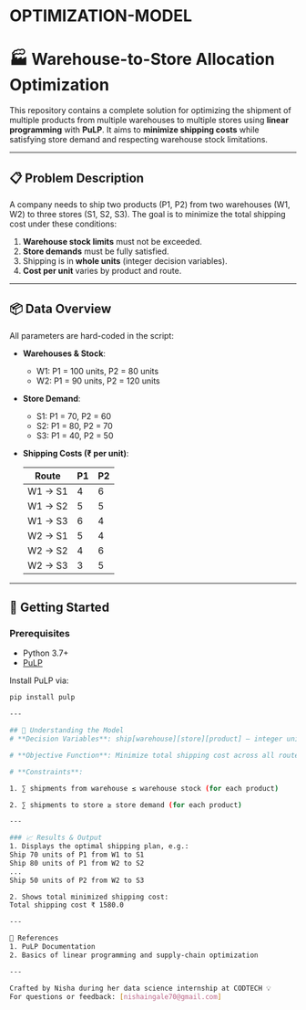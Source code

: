 # OPTIMIZATION-MODEL
# 🏭 Warehouse-to-Store Allocation Optimization

This repository contains a complete solution for optimizing the shipment of multiple products from multiple warehouses to multiple stores using **linear programming** with **PuLP**. It aims to **minimize shipping costs** while satisfying store demand and respecting warehouse stock limitations.

---

## 📋 Problem Description

A company needs to ship two products (P1, P2) from two warehouses (W1, W2) to three stores (S1, S2, S3). The goal is to minimize the total shipping cost under these conditions:

1. **Warehouse stock limits** must not be exceeded.
2. **Store demands** must be fully satisfied.
3. Shipping is in **whole units** (integer decision variables).
4. **Cost per unit** varies by product and route.

---

## 📦 Data Overview

All parameters are hard-coded in the script:

- **Warehouses & Stock**:
  - W1: P1 = 100 units, P2 = 80 units  
  - W2: P1 = 90 units, P2 = 120 units  

- **Store Demand**:
  - S1: P1 = 70, P2 = 60  
  - S2: P1 = 80, P2 = 70  
  - S3: P1 = 40, P2 = 50  

- **Shipping Costs (₹ per unit)**:

  | Route    | P1 | P2 |
  |----------|----|----|
  | W1 → S1  | 4  | 6  |
  | W1 → S2  | 5  | 5  |
  | W1 → S3  | 6  | 4  |
  | W2 → S1  | 5  | 4  |
  | W2 → S2  | 4  | 6  |
  | W2 → S3  | 3  | 5  |

---

## 🔧 Getting Started

### Prerequisites

- Python 3.7+  
- [PuLP](https://python-pulp.readthedocs.io/en/latest/)

Install PuLP via:

```bash
pip install pulp

---

## 🧰 Understanding the Model
# **Decision Variables**: ship[warehouse][store][product] – integer units shipped.

# **Objective Function**: Minimize total shipping cost across all routes.

# **Constraints**:

1. ∑ shipments from warehouse ≤ warehouse stock (for each product)

2. ∑ shipments to store ≥ store demand (for each product)

---

### 📈 Results & Output
1. Displays the optimal shipping plan, e.g.:
Ship 70 units of P1 from W1 to S1
Ship 80 units of P1 from W2 to S2
...
Ship 50 units of P2 from W2 to S3

2. Shows total minimized shipping cost:
Total shipping cost ₹ 1580.0

---

🧠 References
1. PuLP Documentation
2. Basics of linear programming and supply-chain optimization

---

Crafted by Nisha during her data science internship at CODTECH 💡
For questions or feedback: [nishaingale70@gmail.com] 
